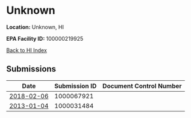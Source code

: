 # Unknown

**Location:** Unknown, HI

**EPA Facility ID:** 100000219925

[Back to HI Index](../../index.md)

## Submissions

| Date | Submission ID | Document Control Number |
|------|--------------|-------------------------|
| [2018-02-06](submissions/1000067921.md) | 1000067921 |  |
| [2013-01-04](submissions/1000031484.md) | 1000031484 |  |

